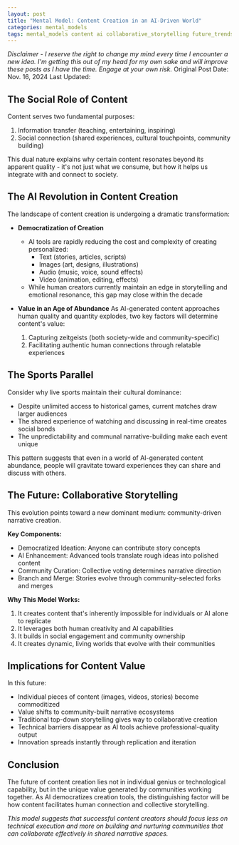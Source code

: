 ```yaml
---
layout: post
title: "Mental Model: Content Creation in an AI-Driven World"
categories: mental_models
tags: mental_models content ai collaborative_storytelling future_trends
---
```


_Disclaimer - I reserve the right to change my mind every time I encounter a new idea. I'm getting this out of my head for my own sake and will improve these posts as I have the time. Engage at your own risk._
Original Post Date: Nov. 16, 2024
Last Updated:

## The Social Role of Content

Content serves two fundamental purposes:

1. Information transfer (teaching, entertaining, inspiring)
2. Social connection (shared experiences, cultural touchpoints, community building)

This dual nature explains why certain content resonates beyond its apparent quality - it's not just what we consume, but how it helps us integrate with and connect to society.

## The AI Revolution in Content Creation

The landscape of content creation is undergoing a dramatic transformation:

- **Democratization of Creation**

  - AI tools are rapidly reducing the cost and complexity of creating personalized:
    - Text (stories, articles, scripts)
    - Images (art, designs, illustrations)
    - Audio (music, voice, sound effects)
    - Video (animation, editing, effects)
  - While human creators currently maintain an edge in storytelling and emotional resonance, this gap may close within the decade

- **Value in an Age of Abundance**
  As AI-generated content approaches human quality and quantity explodes, two key factors will determine content's value:
  1. Capturing zeitgeists (both society-wide and community-specific)
  2. Facilitating authentic human connections through relatable experiences

## The Sports Parallel

Consider why live sports maintain their cultural dominance:

- Despite unlimited access to historical games, current matches draw larger audiences
- The shared experience of watching and discussing in real-time creates social bonds
- The unpredictability and communal narrative-building make each event unique

This pattern suggests that even in a world of AI-generated content abundance, people will gravitate toward experiences they can share and discuss with others.

## The Future: Collaborative Storytelling

This evolution points toward a new dominant medium: community-driven narrative creation.

**Key Components:**

- Democratized Ideation: Anyone can contribute story concepts
- AI Enhancement: Advanced tools translate rough ideas into polished content
- Community Curation: Collective voting determines narrative direction
- Branch and Merge: Stories evolve through community-selected forks and merges

**Why This Model Works:**

1. It creates content that's inherently impossible for individuals or AI alone to replicate
2. It leverages both human creativity and AI capabilities
3. It builds in social engagement and community ownership
4. It creates dynamic, living worlds that evolve with their communities

## Implications for Content Value

In this future:

- Individual pieces of content (images, videos, stories) become commoditized
- Value shifts to community-built narrative ecosystems
- Traditional top-down storytelling gives way to collaborative creation
- Technical barriers disappear as AI tools achieve professional-quality output
- Innovation spreads instantly through replication and iteration

## Conclusion

The future of content creation lies not in individual genius or technological capability, but in the unique value generated by communities working together. As AI democratizes creation tools, the distinguishing factor will be how content facilitates human connection and collective storytelling.

_This model suggests that successful content creators should focus less on technical execution and more on building and nurturing communities that can collaborate effectively in shared narrative spaces._
